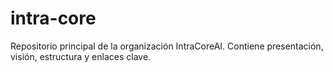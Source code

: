 # intra-core
Repositorio principal de la organización IntraCoreAI. Contiene presentación, visión, estructura y enlaces clave.
